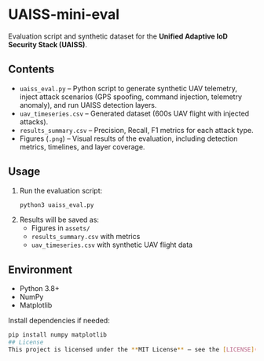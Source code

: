 # UAISS-mini-eval

Evaluation script and synthetic dataset for the **Unified Adaptive IoD Security Stack (UAISS)**.

## Contents
- `uaiss_eval.py` – Python script to generate synthetic UAV telemetry, inject attack scenarios (GPS spoofing, command injection, telemetry anomaly), and run UAISS detection layers.
- `uav_timeseries.csv` – Generated dataset (600s UAV flight with injected attacks).
- `results_summary.csv` – Precision, Recall, F1 metrics for each attack type.
- Figures (`.png`) – Visual results of the evaluation, including detection metrics, timelines, and layer coverage.

## Usage
1. Run the evaluation script:
   ```bash
   python3 uaiss_eval.py
2. Results will be saved as:
   - Figures in `assets/`
   - `results_summary.csv` with metrics
   - `uav_timeseries.csv` with synthetic UAV flight data  

## Environment
- Python 3.8+  
- NumPy  
- Matplotlib  

Install dependencies if needed:
```bash
pip install numpy matplotlib
## License
This project is licensed under the **MIT License** – see the [LICENSE](LICENSE) file for details.
